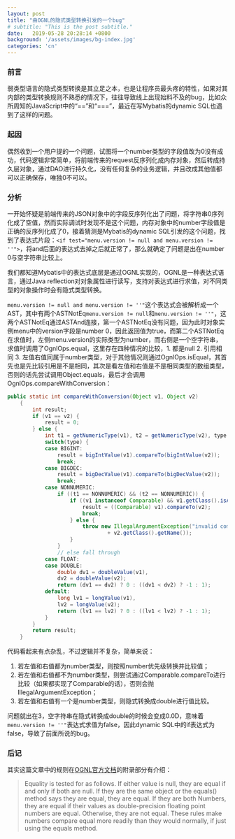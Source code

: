```yaml
---
layout: post
title: "由OGNL的隐式类型转换引发的一个bug"
# subtitle: "This is the post subtitle."
date:   2019-05-28 20:28:14 +0800
background: '/assets/images/bg-index.jpg'
categories: 'cn'
---
```


### 前言
弱类型语言的隐式类型转换是其立足之本，也是让程序员最头疼的特性，如果对其内部的类型转换规则不熟悉的情况下，往往导致线上出现始料不及的bug，比如众所周知的JavaScript中的“==”和“===”，最近在写Mybatis的dynamic SQL也遇到了这样的问题。

### 起因
偶然收到一个用户提的一个问题，试图将一个number类型的字段值改为0没有成功，代码逻辑非常简单，将前端传来的request反序列化成内存对象，然后转成持久层对象，通过DAO进行持久化，没有任何复杂的业务逻辑，并且改成其他值都可以正确保存，唯独0不可以。

### 分析
一开始怀疑是前端传来的JSON对象中的字段反序列化出了问题，将字符串0序列化成了空值，然而实际调试时发现不是这个问题，内存对象中的number字段值是正确的反序列化成了0，接着猜测是Mybatis的dynamic SQL引发的这个问题，找到了表达式片段：```<if test="menu.version != null and menu.version != ''">```，将and后面的表达式去掉之后就正常了，那么就确定了问题是出在number 0与空字符串比较上。

我们都知道Mybatis中的表达式底层是通过OGNL实现的，OGNL是一种表达式语言，通过Java reflection对对象属性进行读写，支持对表达式进行求值，对不同类型的对象操作时会有隐式类型转换。

```menu.version != null and menu.version != ''"```这个表达式会被解析成一个AST，其中有两个ASTNotEq```menu.version != null```和```menu.version != ''"```，这两个ASTNotEq通过ASTAnd连接，第一个ASTNotEq没有问题，因为此时对象实例menu中的version字段是number 0，因此返回值为true，而第二个ASTNotEq在求值时，左侧menu.version的实际类型为number，而右侧是一个空字符串，求值时调用了OgnlOps.equal，这里存在四种情况的比较，1. 都是null 2. 引用相同 3. 左值右值同属于number类型，对于其他情况则通过OgnlOps.isEqual，其首先也是先比较引用是不是相同，其次是看左值和右值是不是相同类型的数组类型，否则的话先尝试调用Object.equals，最后才会调用OgnlOps.compareWithConversion：
```java
public static int compareWithConversion(Object v1, Object v2)
    {
        int result;
        if (v1 == v2) {
            result = 0;
        } else {
            int t1 = getNumericType(v1), t2 = getNumericType(v2), type = getNumericType(t1, t2, true);
            switch(type) {
            case BIGINT:
                result = bigIntValue(v1).compareTo(bigIntValue(v2));
                break;
            case BIGDEC:
                result = bigDecValue(v1).compareTo(bigDecValue(v2));
                break;
            case NONNUMERIC:
                if ((t1 == NONNUMERIC) && (t2 == NONNUMERIC)) {
                    if ((v1 instanceof Comparable) && v1.getClass().isAssignableFrom(v2.getClass())) {
                        result = ((Comparable) v1).compareTo(v2);
                        break;
                    } else {
                        throw new IllegalArgumentException("invalid comparison: " + v1.getClass().getName() + " and "
                                + v2.getClass().getName());
                    }
                }
                // else fall through
            case FLOAT:
            case DOUBLE:
                double dv1 = doubleValue(v1),
                dv2 = doubleValue(v2);
                return (dv1 == dv2) ? 0 : ((dv1 < dv2) ? -1 : 1);
            default:
                long lv1 = longValue(v1),
                lv2 = longValue(v2);
                return (lv1 == lv2) ? 0 : ((lv1 < lv2) ? -1 : 1);
            }
        }
        return result;
    }
```
代码看起来有点杂乱，不过逻辑并不复杂，简单来说：
1. 若左值和右值都为number类型，则按照number优先级转换并比较值；
2. 若左值和右值都不为number类型，则尝试通过Comparable.compareTo进行比较（如果都实现了Comparable的话），否则会抛IllegalArgumentException；
3. 若左值和右值有一个是number类型，则隐式转换成double进行值比较。

问题就出在3，空字符串在隐式转换成double的时候会变成0.0D，意味着```menu.version != ''"```表达式求值为false，因此dynamic SQL中的if表达式为false，导致了前面所说的bug。

### 后记
其实这篇文章中的规则在[OGNL官方文档](https://commons.apache.org/proper/commons-ognl/language-guide.html)的附录部分有介绍：
> Equality is tested for as follows. If either value is null, they are equal if and only if both are null. If they are the same object or the equals() method says they are equal, they are equal. If they are both Numbers, they are equal if their values as double-precision floating point numbers are equal. Otherwise, they are not equal. These rules make numbers compare equal more readily than they would normally, if just using the equals method.